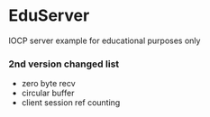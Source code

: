 EduServer
=========

IOCP server example for educational purposes only



### 2nd version changed list

* zero byte recv
* circular buffer
* client session ref counting


